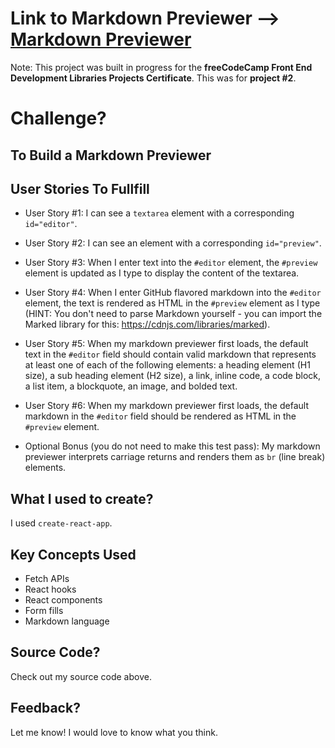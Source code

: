 # Link to Markdown Previewer --> [Markdown Previewer](http://russelltheprogrammer.github.io/markdown-previewer/)

Note: This project was built in progress for the <strong>freeCodeCamp Front End Development Libraries Projects Certificate</strong>. This was for <strong>project #2</strong>.

# Challenge?
## To Build a Markdown Previewer

## User Stories To Fullfill

- User Story #1: I can see a ```textarea``` element with a corresponding ```id="editor"```.

- User Story #2: I can see an element with a corresponding ```id="preview"```.

- User Story #3: When I enter text into the ```#editor``` element, the ```#preview``` element is updated as I type to display the content of the textarea.

- User Story #4: When I enter GitHub flavored markdown into the ```#editor``` element, the text is rendered as HTML in the ```#preview``` element as I type (HINT: You don't need to parse Markdown yourself - you can import the Marked library for this: https://cdnjs.com/libraries/marked).

- User Story #5: When my markdown previewer first loads, the default text in the ```#editor``` field should contain valid markdown that represents at least one of each of the following elements: a heading element (H1 size), a sub heading element (H2 size), a link, inline code, a code block, a list item, a blockquote, an image, and bolded text.

- User Story #6: When my markdown previewer first loads, the default markdown in the ```#editor``` field should be rendered as HTML in the ```#preview``` element.

- Optional Bonus (you do not need to make this test pass): My markdown previewer interprets carriage returns and renders them as ```br``` (line break) elements.

## What I used to create?

I used ```create-react-app```.

## Key Concepts Used

+ Fetch APIs
+ React hooks
+ React components
+ Form fills
+ Markdown language

## Source Code?

Check out my source code above.

## Feedback?

Let me know! I would love to know what you think.